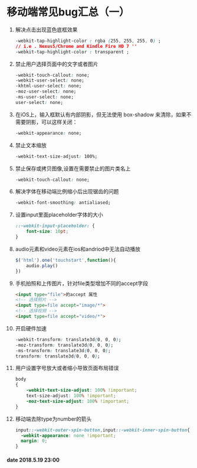 # 移动端常见bug汇总（一）

1. 解决点击出现蓝色底框效果

    ```css
    -webkit-tap-highlight-color : rgba (255, 255, 255, 0) ;
    // i.e . Nexus5/Chrome and Kindle Fire HD 7 ''
    -webkit-tap-highlight-color : transparent ;
    ```

2. 禁止用户选择页面中的文字或者图片
    ```css
    -webkit-touch-callout: none;
    -webkit-user-select: none;
    -khtml-user-select: none;
    -moz-user-select: none;
    -ms-user-select: none;
    user-select: none;
    ```

3. 在iOS上，输入框默认有内部阴影，但无法使用 box-shadow 来清除，如果不需要阴影，可以这样关闭：

    ```css
    -webkit-appearance: none;
    ```

4. 禁止文本缩放

    ```css
    -webkit-text-size-adjust: 100%;
    ```

5. 禁止保存或拷贝图像,设置在需要禁止的图片类名上

    ```css
    -webkit-touch-callout: none;
    ```

6. 解决字体在移动端比例缩小后出现锯齿的问题

    ```css
    -webkit-font-smoothing: antialiased;
    ```

7. 设置input里面placeholder字体的大小

    ```css
    ::-webkit-input-placeholder: {
        font-size: 10pt;
    }
    ```
8. audio元素和video元素在ios和andriod中无法自动播放

    ```javascript
    $('html').one('touchstart',function(){
        audio.play()
    })
    ```

9. 手机拍照和上传图片，针对file类型增加不同的accept字段

    ```html
    <input type="file">的accept 属性
    <!-- 选择照片 -->
    <input type=file accept="image/*">
    <!-- 选择视频 -->
    <input type=file accept="video/*">
    ```

10. 开启硬件加速

    ```css
    -webkit-transform: translate3d(0, 0, 0);
    -moz-transform: translate3d(0, 0, 0);
    -ms-transform: translate3d(0, 0, 0);
    transform: translate3d(0, 0, 0);
    ```

11. 用户设置字号放大或者缩小导致页面布局错误

    ```css
    body
    {
        -webkit-text-size-adjust: 100% !important;
        text-size-adjust: 100% !important;
        -moz-text-size-adjust: 100% !important;
    }
    ```

12. 移动端去除type为number的箭头

    ```css
    input::-webkit-outer-spin-button,input::-webkit-inner-spin-button{
      -webkit-appearance: none !important;
      margin: 0;
    }
    ```

#### date 2018.5.19 23:00